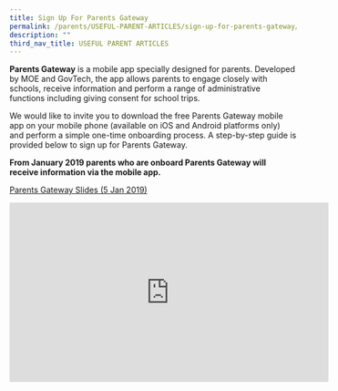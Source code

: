 ```yaml
---
title: Sign Up For Parents Gateway
permalink: /parents/USEFUL-PARENT-ARTICLES/sign-up-for-parents-gateway/
description: ""
third_nav_title: USEFUL PARENT ARTICLES
---
```

**Parents Gateway** is a mobile app specially designed for parents. Developed by MOE and GovTech, the app allows parents to engage closely with schools, receive information and perform a range of administrative functions including giving consent for school trips.

We would like to invite you to download the free Parents Gateway mobile app on your mobile phone (available on iOS and Android platforms only) and perform a simple one-time onboarding process. A step-by-step guide is provided below to sign up for Parents Gateway.

**From January 2019 parents who are onboard Parents Gateway will receive information via the mobile app.**

[Parents Gateway Slides (5 Jan 2019)](https://www.sgs.edu.sg/wp-content/uploads/2019/01/SGS-Parents-Gateway-Slides.pdf)

<iframe width="560" height="315" src="https://www.youtube.com/embed/tW9jwyuovOo" title="YouTube video player" frameborder="0" allow="accelerometer; autoplay; clipboard-write; encrypted-media; gyroscope; picture-in-picture" allowfullscreen></iframe>